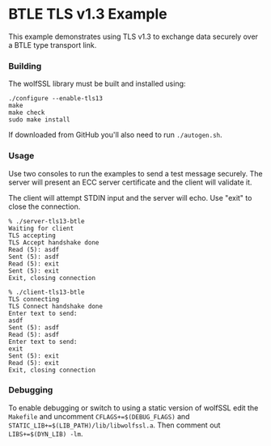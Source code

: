 # BTLE TLS v1.3 Example

This example demonstrates using TLS v1.3 to exchange data securely over a BTLE type transport link.

### Building

The wolfSSL library must be built and installed using:

```
./configure --enable-tls13
make
make check
sudo make install
```

If downloaded from GitHub you'll also need to run `./autogen.sh`.

### Usage

Use two consoles to run the examples to send a test message securely. The server will present an ECC server certificate and the client will validate it.

The client will attempt STDIN input and the server will echo. Use "exit" to close the connection.

```
% ./server-tls13-btle
Waiting for client
TLS accepting
TLS Accept handshake done
Read (5): asdf
Sent (5): asdf
Read (5): exit
Sent (5): exit
Exit, closing connection
```

```
% ./client-tls13-btle
TLS connecting
TLS Connect handshake done
Enter text to send:
asdf
Sent (5): asdf
Read (5): asdf
Enter text to send:
exit
Sent (5): exit
Read (5): exit
Exit, closing connection
```

### Debugging

To enable debugging or switch to using a static version of wolfSSL edit the `Makefile` and uncomment `CFLAGS+=$(DEBUG_FLAGS)` and `STATIC_LIB+=$(LIB_PATH)/lib/libwolfssl.a`. Then comment out `LIBS+=$(DYN_LIB) -lm`.
